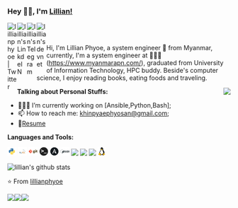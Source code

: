 ### Hey 👋🏽, I'm [Lillian!](https://about.me/lillianphyoe) 

<a href="https://twitter.com/lillianphyoe">
  <img align="left" alt="lillianphyoe | Twitter" width="22px" src="https://cdn.jsdelivr.net/npm/simple-icons@v3/icons/twitter.svg" />
</a>
<a href="https://www.linkedin.com/in/lillianphyoe/">
  <img align="left" alt="lillian's LinkdeIN" width="22px" src="https://cdn.jsdelivr.net/npm/simple-icons@v3/icons/linkedin.svg" />
</a>
<a href="https://t.me/lillianphyoe">
  <img align="left" alt="lillian's Telegram" width="22px" src="https://cdn.jsdelivr.net/npm/simple-icons@v3/icons/telegram.svg" />
</a>
<a href="https://developer.cisco.com/user/profile/55aadd53-9704-11e8-9afd-0605a886e7c7">
  <img align="left" alt="lillian's devnet" width="22px" src="https://avatars0.githubusercontent.com/u/8827988?s=200&v=4" />
</a>


<br />
<br />

Hi, I'm Lillian Phyoe, a system engineer 🚀 from Myanmar, currently, I'm a system engineer at 🙍🏽‍♂️ (https://www.myanmarapn.com/), graduated from University of Information Technology, HPC buddy. Beside's computer science, I enjoy reading books, eating foods and traveling.

  <img align="right"  src="https://media1.tenor.com/images/e8a3b80ecb33fd79b04f093cccd2353b/tenor.gif?itemid=15853135" />
  
**Talking about Personal Stuffs:**

- 👨🏽‍💻 I’m currently working on [Ansible,Python,Bash];
- 📫 How to reach me: khinpyaephyosan@gmail.com;
- 📝[Resume](https://drive.google.com/file/d/1PzltvM67Nx7roHoU2mI5qeXE41PfYdGa/view?usp=sharing)

**Languages and Tools:**  

<code><img height="20" src="https://raw.githubusercontent.com/github/explore/80688e429a7d4ef2fca1e82350fe8e3517d3494d/topics/python/python.png"></code>
<code><img height="20" src="https://raw.githubusercontent.com/github/explore/80688e429a7d4ef2fca1e82350fe8e3517d3494d/topics/mysql/mysql.png"></code>
<code><img height="20" src="https://raw.githubusercontent.com/github/explore/80688e429a7d4ef2fca1e82350fe8e3517d3494d/topics/git/git.png"></code>
<code><img height="20" src="https://raw.githubusercontent.com/github/explore/80688e429a7d4ef2fca1e82350fe8e3517d3494d/topics/terminal/terminal.png"></code>
<code><img height="20" src="https://raw.githubusercontent.com/github/explore/80688e429a7d4ef2fca1e82350fe8e3517d3494d/topics/ansible/ansible.png"></code>
<code><img height="20" src="https://raw.githubusercontent.com/github/explore/80688e429a7d4ef2fca1e82350fe8e3517d3494d/topics/bash/bash.png"></code>
<code><img height="20" src="https://avatars1.githubusercontent.com/u/153393?s=200&v=4"></code>
<code><img height="20" src="https://avatars0.githubusercontent.com/u/2165682?s=200&v=4"></code>
<code><img height="20" src="https://avatars0.githubusercontent.com/u/8827988?s=200&v=4"></code>
<code><img height="20" src="https://raw.githubusercontent.com/github/explore/80688e429a7d4ef2fca1e82350fe8e3517d3494d/topics/linux/linux.png"></code>

![lillian's github stats](https://github-readme-stats.vercel.app/api?username=lillianphyoe&show_icons=true&hide_border=true)

⭐️ From [lillianphyoe](https://github.com/lillianphyoe)


<a href="https://github.com/lillianphyoe/csr1000v_upgrade">
  <img align="left" src="https://github-readme-stats.vercel.app/api/pin/?username=lillianphyoe&repo=csr1000v_upgrade" />
</a>

<a href="https://github.com/lillianphyoe/python-gmail-api-test">
  <img align="left" src="https://github-readme-stats.vercel.app/api/pin/?username=lillianphyoe&repo=python-gmail-api-test" />
</a>

<a href="https://github.com/lillianphyoe/Ansible-module-jupiter_netme">
  <img align="left" src="https://github-readme-stats.vercel.app/api/pin/?username=lillianphyoe&repo=Ansible-module-jupiter_netme" />
</a>

